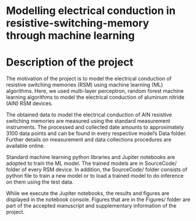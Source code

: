 # Modelling electrical conduction in resistive-switching-memory through machine learning

# Description of the project

The motivation of the project is to model the electrical conduction of resistive switching memories (RSM) using machine learning (ML) algorithms. Here, we used multi-layer perceptron, random forest machine learning algorithms to model the electrical conduction of aluminum nitride (AlN) RSM devices.

The obtained data to model the electrical conduction of AlN resistive switching memories are measured using the standard measurement instruments. The processed and collected date amounts to approximately 3100 data points and can be found in every respective model’s Data folder. Further details on measurement and data collections procedures are available online.

Standard machine learning python libraries and Jupiter notebooks are adopted to train the ML model. The trained models are in SourceCode/ folder of every RSM device. In addition, the SourceCode/ folder consists of python file to train a new model or to load a trained model to do inference on them using the test data. 

While we execute the Jupiter notebooks, the results and figures are displayed in the notebook console. Figures that are in the Figures/ folder are part of the accepted manuscript and supplementary information of the project. 

